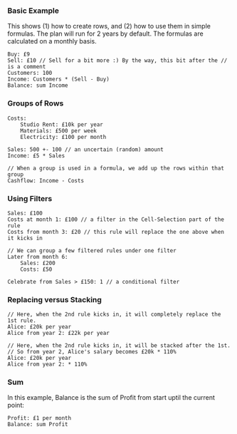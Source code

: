 
### Basic Example

This shows (1) how to create rows, and (2) how to use them in simple formulas.
The plan will run for 2 years by default. The formulas are calculated on a monthly basis.
	
	Buy: £9
	Sell: £10 // Sell for a bit more :) By the way, this bit after the // is a comment
	Customers: 100
	Income: Customers * (Sell - Buy)
	Balance: sum Income

### Groups of Rows

	Costs:
		Studio Rent: £10k per year
		Materials: £500 per week		
		Electricity: £100 per month	
			
	Sales: 500 +- 100 // an uncertain (random) amount
	Income:	£5 * Sales

	// When a group	is used in a formula, we add up the rows within that group
	Cashflow: Income - Costs


### Using Filters

	Sales: £100
	Costs at month 1: £100 // a filter in the Cell-Selection part of the rule
	Costs from month 3: £20 // this rule will replace the one above when it kicks in

	// We can group a few filtered rules under one filter
	Later from month 6:
		Sales: £200
		Costs: £50 

	Celebrate from Sales > £150: 1 // a conditional filter

### Replacing versus Stacking

	// Here, when the 2nd rule kicks in, it will completely replace the 1st rule.
	Alice: £20k per year
	Alice from year 2: £22k per year

	// Here, when the 2nd rule kicks in, it will be stacked after the 1st.
	// So from year 2, Alice's salary becomes £20k * 110%
	Alice: £20k per year
	Alice from year 2: * 110%

### Sum
In this example, Balance is the sum of Profit from start uptil the current point:

	Profit: £1 per month
	Balance: sum Profit
